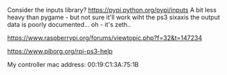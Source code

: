 Consider the inputs library? 
https://pypi.python.org/pypi/inputs
A bit less heavy than pygame - but not sure it'll work wiht the ps3 sixaxis
the output data is poorly documented... oh - it's zeth..

https://www.raspberrypi.org/forums/viewtopic.php?f=32&t=147234

https://www.piborg.org/rpi-ps3-help

My controller mac address: 00:19:C1:3A:75:1B